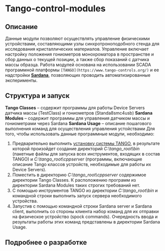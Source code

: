 # Tango-control-modules
## Описание
Данные модули позволяют осуществлять управление физическими устройствами, составляющими узлы синхротроноподобного стенда для исследования кристаллических материалов. Управление включает настройку положения гониометров монохроматора в пространстве и сбор данных о текущей позиции, а  также сбор показаний с датчика массы образца. Работа модулей основана на использовании SCADA программной платформы `[TANGO](https://www.tango-controls.org/)` и ее надстройки **[Sardana](https://sardana-controls.org/)**, позволяющих проводить автоматизированные эксперименты.
## Структура и запуск
**Tango Classes** – содержит программы для работы Device Servers датчика массы (TestClass) и гониометров (Standa8smc4usb)
**Sardana Modules** – содержит программы для управления датчиком массы и гониометрами через Sardana
**Sardana Usage** – описание пошагового выполнения команд для осуществления управления устойствами
Для того, чтобы использовать данные программные модули, необходимо:
1. Предварительно выполнить [установку системы TANGO](https://tango-controls.readthedocs.io/en/latest/installation/tango-on-windows.html), в результате которой произойдет создание директорий *C:\tango_root\bin* (пакетные файлы для запуска всех инструментов, входящих в состав TANGO) и *C:\tango_root\cppserver* (программы, включающие описание Tango классов устройств, необходимые для работы их Device Servers).
2. Поместить в директорию *C:\tango_root\cppserver* содержимое директории Tango Classes. К расположению программ из директории Sardana Modules таких строгих требований нет.
3. С помощью инструментов TANGO из директории *C:\tango_root\bin* и командной строки выполнить запуск сервера необходимого устройства.
4. Запустив с помощью командной строки Sardana server и Sardana client, выполнить со стороны клиента набор команд для их отправки на физическое устройство (spock commands). Очередность ввода и результаты работы этих команд представлены в директории Sardana Usage.
## Подробнее о разработке
